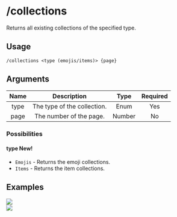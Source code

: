 # /collections

Returns all existing collections of the specified type.

## Usage

```
/collections <type (emojis/items)> {page}
```

## Arguments

| Name | Description                 | Type   | Required |
| :--: | :-------------------------: | :----: | :------: |
| type | The type of the collection. | Enum   | Yes      |
| page | The number of the page.     | Number | No       |

### Possibilities

<!-- tabs:start -->

#### **type <span class="tab-badge">New!</span>**

- `Emojis` - Returns the emoji collections.
- `Items` - Returns the item collections.

<!-- tabs:end -->

## Examples

<img src="https://user-images.githubusercontent.com/111157596/245515549-5b0dc79f-09c0-4000-8ec7-96f673c56aec.png" class="rounded-corners">\
<img src="https://user-images.githubusercontent.com/111157596/245515652-362ace77-7069-448a-a91c-5b51fc4ce43b.png" class="rounded-corners">